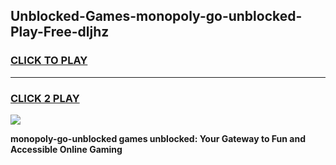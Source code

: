 
## Unblocked-Games-monopoly-go-unblocked-Play-Free-dljhz
<h3>
<a href="https://premium76.site?title=monopoly-go-unblocked&ref=21A">CLICK TO PLAY</a></h3>
<hr>

<h3>
<a href="https://premium76.site?title=monopoly-go-unblocked&ref=21A">CLICK 2 PLAY</a>
  
</h3>

<a href="https://premium76.site?title=monopoly-go-unblocked&ref=21A"><img src="https://clearcache.store/games.png"></a>


**monopoly-go-unblocked games unblocked: Your Gateway to Fun and Accessible Online Gaming**
